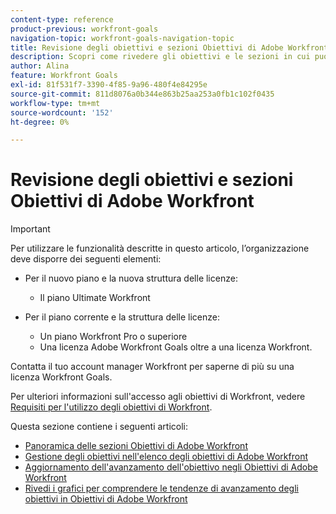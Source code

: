 ```yaml
---
content-type: reference
product-previous: workfront-goals
navigation-topic: workfront-goals-navigation-topic
title: Revisione degli obiettivi e sezioni Obiettivi di Adobe Workfront
description: Scopri come rivedere gli obiettivi e le sezioni in cui puoi gestirli in Adobe Workfront, nei seguenti articoli.
author: Alina
feature: Workfront Goals
exl-id: 81f531f7-3390-4f85-9a96-480f4e84295e
source-git-commit: 811d8076a0b344e863b25aa253a0fb1c102f0435
workflow-type: tm+mt
source-wordcount: '152'
ht-degree: 0%

---
```


# Revisione degli obiettivi e sezioni Obiettivi di Adobe Workfront

>[!IMPORTANT]
>
>Per utilizzare le funzionalità descritte in questo articolo, l’organizzazione deve disporre dei seguenti elementi:
>
>* Per il nuovo piano e la nuova struttura delle licenze:
>
>   * Il piano Ultimate Workfront
>    
>* Per il piano corrente e la struttura delle licenze:
>
>   * Un piano Workfront Pro o superiore
>   * Una licenza Adobe Workfront Goals oltre a una licenza Workfront.
>
>Contatta il tuo account manager Workfront per saperne di più su una licenza Workfront Goals.
> 
>Per ulteriori informazioni sull&#39;accesso agli obiettivi di Workfront, vedere [Requisiti per l&#39;utilizzo degli obiettivi di Workfront](/help/quicksilver/workfront-goals/goal-management/access-needed-for-wf-goals.md).

Questa sezione contiene i seguenti articoli:

* [Panoramica delle sezioni Obiettivi di Adobe Workfront](../../workfront-goals/goal-review-and-workfront-goals-sections/overview-of-wf-goals-sections.md)
* [Gestione degli obiettivi nell&#39;elenco degli obiettivi di Adobe Workfront](../../workfront-goals/goal-review-and-workfront-goals-sections/manage-goals-in-goal-list.md)
* [Aggiornamento dell&#39;avanzamento dell&#39;obiettivo negli Obiettivi di Adobe Workfront](../../workfront-goals/goal-review-and-workfront-goals-sections/check-in-goals.md)
* [Rivedi i grafici per comprendere le tendenze di avanzamento degli obiettivi in Obiettivi di Adobe Workfront](../../workfront-goals/goal-review-and-workfront-goals-sections/review-goal-graphs.md)
